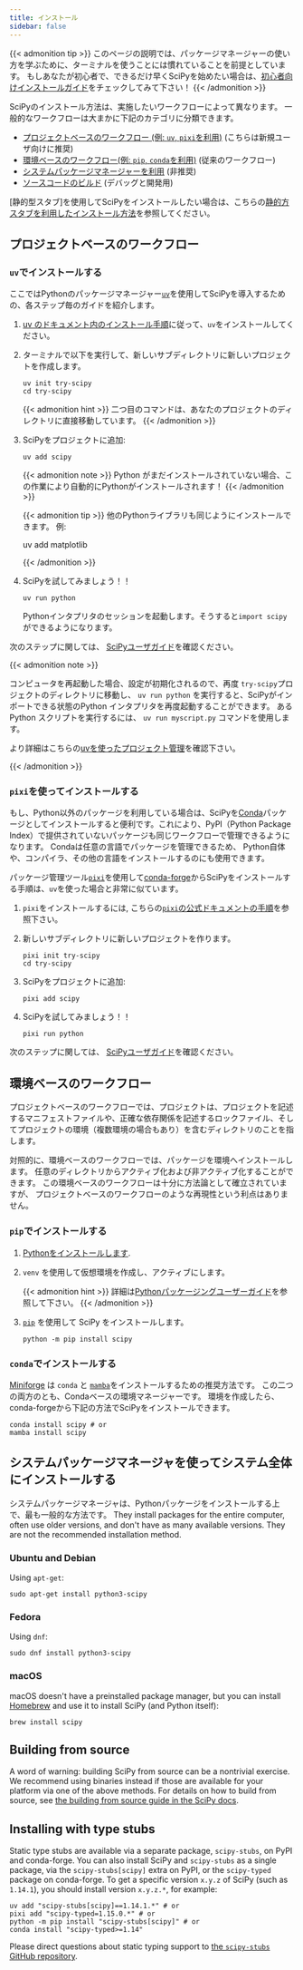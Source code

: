 ```yaml
---
title: インストール
sidebar: false
---
```


{{< admonition tip >}}
このページの説明では、パッケージマネージャーの使い方を学ぶために、ターミナルを使うことには慣れていることを前提としています。 もしあなたが初心者で、できるだけ早くSciPyを始めたい場合は、[初心者向けインストールガイド](./beginner-install.md)をチェックしてみて下さい！
{{< /admonition >}}

SciPyのインストール方法は、実施したいワークフローによって異なります。
一般的なワークフローは大まかに下記のカテゴリに分類できます。

- [プロジェクトベースのワークフロー (例: `uv`, `pixi`を利用)](#project-based) (こちらは新規ユーザ向けに推奨)
- [環境ベースのワークフロー(例: `pip`, `conda`を利用)](#environment-based) (従来のワークフロー)
- [システムパッケージマネージャーを利用](#system-package-managers) (非推奨)
- [ソースコードのビルド](#building-from-source) (デバッグと開発用)

\[静的型スタブ]を使用してSciPyをインストールしたい場合は、こちらの[静的方スタブを利用したインストール方法](#type-stubs)を参照してください。

[static type stubs]: https://typing.readthedocs.io/en/latest/guides/libraries.html

<a name="project-based"></a>

## プロジェクトベースのワークフロー

### `uv`でインストールする

ここではPythonのパッケージマネージャー[`uv`]を使用してSciPyを導入するための、各ステップ毎のガイドを紹介します。

[`uv`]: https://docs.astral.sh/uv/

<!-- prettier-ignore-start -->

1. [uv のドキュメント内のインストール手順][install-uv]に従って、`uv`をインストールしてください。

[install-uv]: https://docs.astral.sh/uv/getting-started/installation/

2. ターミナルで以下を実行して、新しいサブディレクトリに新しいプロジェクトを作成します。

   ```
   uv init try-scipy
   cd try-scipy
   ```

   {{< admonition hint >}}
   二つ目のコマンドは、あなたのプロジェクトのディレクトリに直接移動しています。
   {{< /admonition >}}

3. SciPyをプロジェクトに追加:

   ```
   uv add scipy
   ```

   {{< admonition note >}}
   Python がまだインストールされていない場合、この作業により自動的にPythonがインストールされます！
   {{< /admonition >}}

   {{< admonition tip >}}
   他のPythonライブラリも同じようにインストールできます。
   例:

   uv add matplotlib

   {{< /admonition >}}

4. SciPyを試してみましょう！！

   ```
   uv run python
   ```

   Pythonインタプリタのセッションを起動します。そうすると`import scipy`ができるようになります。

<!-- prettier-ignore-end -->

次のステップに関しては、 [SciPyユーザガイド][scipy-user-guide]を確認ください。

[scipy-user-guide]: https://docs.scipy.org/doc/scipy/tutorial/

{{< admonition note >}}

コンピュータを再起動した場合、設定が初期化されるので、再度 `try-scipy`プロジェクトのディレクトリに移動し、 `uv run python` を実行すると、SciPyがインポートできる状態のPython インタプリタを再度起動することができます。
あるPython スクリプトを実行するには、 `uv run myscript.py` コマンドを使用します。

より詳細はこちらの[uvを使ったプロジェクト管理][uv-projects]を確認下さい。

[uv-projects]: https://docs.astral.sh/uv/guides/projects/

{{< /admonition >}}

### `pixi`を使ってインストールする

もし、Python以外のパッケージを利用している場合は、SciPyを[Conda]パッケージとしてインストールすると便利です。これにより、PyPI（Python Package Index）で提供されていないパッケージも同じワークフローで管理できるようになります。
Condaは任意の言語でパッケージを管理できるため、
Python自体や、コンパイラ、その他の言語をインストールするのにも使用できます。

[Conda]: https://docs.conda.io/projects/conda/en/latest/index.html

パッケージ管理ツール[`pixi`]を使用して[conda-forge]からSciPyをインストールする手順は、`uv`を使った場合と非常に似ています。

[conda-forge]: https://conda-forge.org/
[`pixi`]: https://pixi.sh/latest/

1. `pixi`をインストールするには, こちらの[`pixi`の公式ドキュメントの手順][install-pixi]を参照下さい。

[install-pixi]: https://pixi.sh/latest/

2. 新しいサブディレクトリに新しいプロジェクトを作ります。

   ```
   pixi init try-scipy
   cd try-scipy
   ```

3. SciPyをプロジェクトに追加:

   ```
   pixi add scipy
   ```

4. SciPyを試してみましょう！！

   ```
   pixi run python
   ```

次のステップに関しては、 [SciPyユーザガイド][scipy-user-guide]を確認ください。

<a name="environment-based"></a>

## 環境ベースのワークフロー

プロジェクトベースのワークフローでは、プロジェクトは、プロジェクトを記述するマニフェストファイルや、正確な依存関係を記述するロックファイル、そしてプロジェクトの環境（複数環境の場合もあり）を含むディレクトリのことを指します。

対照的に、環境ベースのワークフローでは、パッケージを環境へインストールします。
任意のディレクトリからアクティブ化および非アクティブ化することができます。
この環境ベースのワークフローは十分に方法論として確立されていますが、
プロジェクトベースのワークフローのような再現性という利点はありません。

### `pip`でインストールする

<!-- prettier-ignore-start -->

1. [Pythonをインストールします](https://www.python.org/downloads/).

2. `venv` を使用して仮想環境を作成し、アクティブにします。

   {{< admonition hint >}}
   詳細は[Pythonパッケージングユーザーガイド](https://packaging.python.org/en/latest/tutorials/installing-packages/#creating-virtual-environments)を参照して下さい。
   {{< /admonition >}}

3. [`pip`] を使用して SciPy をインストールします。

   ```
   python -m pip install scipy
   ```

<!-- prettier-ignore-end -->

[`pip`]: https://pip.pypa.io/en/stable/getting-started/

### `conda`でインストールする

[Miniforge] は `conda` と [`mamba`]をインストールするための推奨方法です。
この二つの両方のとも、Condaベースの環境マネージャーです。
環境を作成したら、conda-forgeから下記の方法でSciPyをインストールできます。

```
conda install scipy # or
mamba install scipy
```

[Miniforge]: https://conda-forge.org/download/
[`mamba`]: https://mamba.readthedocs.io/en/latest/

<a name="system-package-managers"></a>

## システムパッケージマネージャを使ってシステム全体にインストールする

システムパッケージマネージャは、Pythonパッケージをインストールする上で、最も一般的な方法です。
They install packages for the entire computer, often use older versions,
and don't have as many available versions. They are not the recommended
installation method.

### Ubuntu and Debian

Using `apt-get`:

```
sudo apt-get install python3-scipy
```

### Fedora

Using `dnf`:

```
sudo dnf install python3-scipy
```

### macOS

macOS doesn't have a preinstalled package manager, but you can install
[Homebrew](https://brew.sh/) and use it to install SciPy (and Python itself):

```
brew install scipy
```

<a name="building-from-source"></a>

## Building from source

A word of warning: building SciPy from source can be a nontrivial exercise. We
recommend using binaries instead if those are available for your platform
via one of the above methods.
For details on how to build from source, see
[the building from source guide in the SciPy docs][building-docs].

[building-docs]: https://scipy.github.io/devdocs/building/index.html

<a name="type-stubs"></a>

## Installing with type stubs

Static type stubs are available via a separate package, `scipy-stubs`, on
PyPI and conda-forge.
You can also install SciPy and `scipy-stubs` as a single package,
via the `scipy-stubs[scipy]` extra on PyPI, or the `scipy-typed`
package on conda-forge.
To get a specific version `x.y.z` of SciPy (such as `1.14.1`),
you should install version `x.y.z.*`, for example:

```
uv add "scipy-stubs[scipy]==1.14.1.*" # or
pixi add "scipy-typed=1.15.0.*" # or
python -m pip install "scipy-stubs[scipy]" # or
conda install "scipy-typed>=1.14"
```

Please direct questions about static typing support to
[the `scipy-stubs` GitHub repository](https://github.com/jorenham/scipy-stubs).
